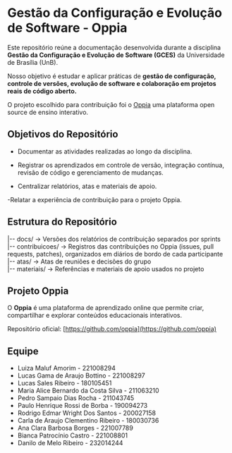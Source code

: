 # Gestão da Configuração e Evolução de Software - Oppia

Este repositório reúne a documentação desenvolvida durante a disciplina **Gestão da Configuração e Evolução de Software (GCES)** da Universidade de Brasília (UnB).

Nosso objetivo é estudar e aplicar práticas de **gestão de configuração, controle de versões, evolução de software e colaboração em projetos reais de código aberto.**

O projeto escolhido para contribuição foi o [Oppia](https://github.com/oppia) uma plataforma open source de ensino interativo.

## Objetivos do Repositório

-   Documentar as atividades realizadas ao longo da disciplina.

-   Registrar os aprendizados em controle de versão, integração contínua, revisão de código e gerenciamento de mudanças.

-   Centralizar relatórios, atas e materiais de apoio.

-Relatar a experiência de contribuição para o projeto Oppia.

## Estrutura do Repositório

|-- docs/ → Versões dos relatórios de contribuição separados por sprints  
|-- contribuicoes/ → Registros das contribuições no Oppia (issues, pull requests, patches), organizados em diários de bordo de cada participante  
|-- atas/ → Atas de reuniões e decisões do grupo  
|-- materiais/ → Referências e materiais de apoio usados no projeto

## Projeto Oppia

O **Oppia** é uma plataforma de aprendizado online que permite criar, compartilhar e explorar conteúdos educacionais interativos.

Repositório oficial: [https://github.com/oppia](https://github.com/oppia)

## Equipe

-   Luiza Maluf Amorim - 221008294
-   Lucas Gama de Araujo Bottino - 221008297
-   Lucas Sales Ribeiro - 180105451
-   Maria Alice Bernardo da Costa Silva - 211063210
-   Pedro Sampaio Dias Rocha - 211043745
-   Paulo Henrique Rossi de Borba - 190094273
-   Rodrigo Edmar Wright Dos Santos - 200027158
-   Carla de Araujo Clementino Ribeiro - 180030736
-   Ana Clara Barbosa Borges - 221007789
-   Bianca Patrocínio Castro - 221008801
-   Danilo de Melo Ribeiro - 232014244
